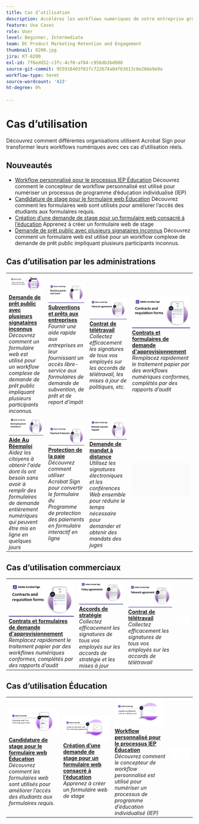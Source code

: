 ```yaml
---
title: Cas d’utilisation
description: Accélérez les workflows numériques de votre entreprise grâce à ces exemples de signature électronique commerciale et pour les administrations
feature: Use Cases
role: User
level: Beginner, Intermediate
team: DC Product Marketing Retention and Engagement
thumbnail: 8200.jpg
jira: KT-8200
exl-id: 7f6edd52-c3fc-4cf0-af84-c956db3bd008
source-git-commit: 955918403f01fc722674a04f63613c8e266e9e9a
workflow-type: tm+mt
source-wordcount: '423'
ht-degree: 0%

---
```


# Cas d’utilisation

Découvrez comment différentes organisations utilisent Acrobat Sign pour transformer leurs workflows numériques avec ces cas d’utilisation réels.

## Nouveautés

* [Workflow personnalisé pour le processus IEP Éducation](usecase-edu-iep.md)
Découvrez comment le concepteur de workflow personnalisé est utilisé pour numériser un processus de programme d’éducation individualisé (IEP)
* [Candidature de stage pour le formulaire web Éducation](usecase-edu-intern.md)
Découvrez comment les formulaires web sont utilisés pour améliorer l’accès des étudiants aux formulaires requis.
* [Création d’une demande de stage pour un formulaire web consacré à l’éducation](usecase-edu-intern-create.md)
Apprenez à créer un formulaire web de stage
* [Demande de prêt public avec plusieurs signataires inconnus](webform-multiple-signers.md)
Découvrez comment un formulaire web est utilisé pour un workflow complexe de demande de prêt public impliquant plusieurs participants inconnus.

## Cas d’utilisation par les administrations

<table style="table-layout:fixed">
<tr>
  <td>
    <a href="webform-multiple-signers.md">
      <img alt="Demande de prêt public avec plusieurs signataires inconnus" src="../assets/Web-form-unknown.png" />
    </a>
    <div>
    <a href="webform-multiple-signers.md"><strong>Demande de prêt public avec plusieurs signataires inconnus</strong></a>
    </div>
    <em>Découvrez comment un formulaire web est utilisé pour un workflow complexe de demande de prêt public impliquant plusieurs participants inconnus.</em>
    <br>
  </td> 
  <td>
    <a href="usecasegovgrants.md">
      <img alt="Subventions et prêts aux entreprises" src="../assets/UC_Business.png" />
    </a>
    <div>
    <a href="usecasegovgrants.md"><strong>Subventions et prêts aux entreprises</strong></a>
    </div>
    <em>Fournir une aide rapide aux entreprises en leur fournissant un accès libre-service aux formulaires de demande de subvention, de prêt et de report d'impôt</em>
    <br>
  </td> 
  <td>
    <a href="usecasegovtelework.md">
      <img alt="Contrat de télétravail" src="../assets/UC_MegasignR.png" />
    </a>
    <div>
    <a href="usecasegovtelework.md"><strong>Contrat de télétravail</strong></a>
    </div>
    <em>Collectez efficacement les signatures de tous vos employés sur les accords de télétravail, les mises à jour de politiques, etc.</em>
    <br>
  </td>
  <td>
    <a href="usecasegovcontracts.md">
      <img alt="Contrats et formulaires de demande d&apos;approvisionnement" src="../assets/UC_WorkflowR.png" />
    </a>
    <div>
    <a href="usecasegovcontracts.md"><strong>Contrats et formulaires de demande d'approvisionnement</strong></a>
    </div>
    <em>Remplacez rapidement le traitement papier par des workflows numériques conformes, complétés par des rapports d’audit</em>
    <br>
  </td>
</tr>
<tr>
 <td>
    <a href="usecasegovreemployment.md">
      <img alt="Aide Au Réemploi" src="../assets/UC_WebformsR.png" />
    </a>
    <div>
    <a href="usecasegovreemployment.md"><strong>Aide Au Réemploi</strong></a>
    </div>
    <em>Aidez les citoyens à obtenir l'aide dont ils ont besoin sans avoir à remplir des formulaires de demande entièrement numériques qui peuvent être mis en ligne en quelques jours</em>
    <br>
  </td>
  <td>
    <a href="usecasegovpaycheck.md">
      <img alt="Protection de la paie" src="../assets/UC_PaycheckProtectionR.png" />
    </a>
    <div>
    <a href="usecasegovpaycheck.md"><strong>Protection de la paie</strong></a>
    </div>
    <em>Découvrez comment utiliser Acrobat Sign pour convertir le formulaire du Programme de protection des paiements en formulaire interactif en ligne</em>
    <br>
  </td>
  <td>
    <a href="usecasegovremote.md">
      <img alt="Demande de mandat à distance" src="../assets/UC_Remote_WarrantR.png" />
    </a>
    <div>
    <a href="usecasegovremote.md"><strong>Demande de mandat à distance</strong></a>
    </div>
    <em>Utilisez les signatures électroniques et les conférences Web ensemble pour réduire le temps nécessaire pour demander et obtenir des mandats des juges</em>
    <br>
  </td>
  <td>
    <img alt="Espaceur" src="../assets/Grayspacer.png" />
    <div>
    <br>
  </td>
</tr>
</table>

## Cas d’utilisation commerciaux

<table style="table-layout:fixed">
<tr>
  <td>
    <a href="usecasecomcontracts.md">
      <img alt="Contrats et formulaires de demande d&apos;approvisionnement" src="../assets/UC_WorkflowR.png" />
    </a>
    <div>
    <a href="usecasecomcontracts.md"><strong>Contrats et formulaires de demande d'approvisionnement</strong></a>
    </div>
    <em>Remplacez rapidement le traitement papier par des workflows numériques conformes, complétés par des rapports d’audit</em>
    <br>
  </td> 
  <td>
    <a href="usecasecompolicy.md">
      <img alt="Accords de stratégie" src="../assets/UC_Policy.png" />
    </a>
    <div>
    <a href="usecasecompolicy.md"><strong>Accords de stratégie</strong></a>
    </div>
    <em>Collectez efficacement les signatures de tous vos employés sur les accords de stratégie et les mises à jour</em>
    <br>
  </td>
  <td>
    <a href="usecasecomtelework.md">
      <img alt="Contrat de télétravail" src="../assets/UC_MegasignR.png" />
    </a>
    <div>
    <a href="usecasecomtelework.md"><strong>Contrat de télétravail</strong></a>
    </div>
    <em>Collectez efficacement les signatures de tous vos employés sur les accords de télétravail</em>
    <br>
  </td>
  <td>
    <img alt="Espaceur" src="../assets/Whitespacer.png" />
    <div>
    <br>
  </td>
</tr>
</table>

## Cas d’utilisation Éducation

<table style="table-layout:fixed">
<tr>
  <td>
    <a href="usecase-edu-intern.md">
      <img alt="Candidature de stage pour le formulaire web Éducation" src="../assets/Webform-internship.png" />
    </a>
    <div>
    <a href="usecase-edu-intern.md"><strong>Candidature de stage pour le formulaire web Éducation</strong></a>
    </div>
    <em>Découvrez comment les formulaires web sont utilisés pour améliorer l’accès des étudiants aux formulaires requis.</em>
    <br>
  </td> 
  <td>
    <a href="usecase-edu-intern-create.md">
      <img alt="Création d’une demande de stage pour un formulaire web consacré à l’éducation" src="../assets/Webform-internship-create.png" />
    </a>
    <div>
    <a href="usecase-edu-intern-create.md"><strong>Création d’une demande de stage pour un formulaire web consacré à l’éducation</strong></a>
    </div>
    <em>Apprenez à créer un formulaire web de stage</em>
    <br>
  </td> 
  <td>
    <a href="usecase-edu-iep.md">
      <img alt="Workflow personnalisé pour le processus IEP Éducation" src="../assets/Workflow-iep.png" />
    </a>
    <div>
    <a href="usecase-edu-iep.md"><strong>Workflow personnalisé pour le processus IEP Éducation</strong></a>
    </div>
    <em>Découvrez comment le concepteur de workflow personnalisé est utilisé pour numériser un processus de programme d’éducation individualisé (IEP)</em>
    <br>
  </td>
  <td>
    <img alt="Espaceur" src="../assets/Whitespacer.png" />
    <div>
    <br>
  </td>
</tr>
</table>

